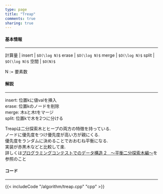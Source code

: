 ```yaml
---
type: page
title: "Treap"
comments: true
sharing: true
---
```


#### 基本情報
  
***

計算量 |
insert | `$O(\log N)$`
erase | `$O(\log N)$`
merge | `$O(\log N)$`
split | `$O(\log N)$`
空間 | `$O(N)$`
  
N := 要素数  
  

#### 解説

***

insert: 位置kに値valを挿入  
erase: 位置kのノードを削除  
merge: 木sと木tをマージ  
split: 位置kで木を2つに分ける  
  
Treapは二分探索木とヒープの両方の特徴を持っている.  
ノードに優先度をつけ優先度が高い方が親にくる.  
優先度をランダムに決めることでおおむね平衡になる.  
実装が赤黒木などと比較して楽.  
詳しくは[プログラミングコンテストでのデータ構造 2　～平衡二分探索木編～](http://www.slideshare.net/iwiwi/2-12188757)を参照のこと


#### コード

***

{{< includeCode "/algorithm/treap.cpp" "cpp" >}}

